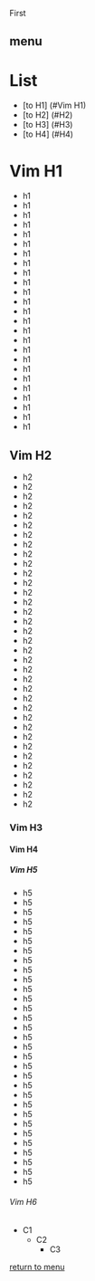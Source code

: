 First
## <i class="fa fa-cube" style="font-size:1em;"></i> menu
# List
* [to H1] (#Vim H1)
* [to H2] (#H2)
* [to H3] (#H3)
* [to H4] (#H4)

# Vim H1
- h1
- h1
- h1
- h1
- h1
- h1
- h1
- h1
- h1
- h1
- h1
- h1
- h1
- h1
- h1
- h1
- h1
- h1
- h1
- h1
- h1
- h1
- h1
- h1
- h1
## Vim H2
- h2
- h2
- h2
- h2
- h2
- h2
- h2
- h2
- h2
- h2
- h2
- h2
- h2
- h2
- h2
- h2
- h2
- h2
- h2
- h2
- h2
- h2
- h2
- h2
- h2
- h2
- h2
- h2
- h2
- h2
- h2
- h2
- h2
- h2
- h2
### Vim H3
#### Vim H4
##### Vim H5
- h5
- h5
- h5
- h5
- h5
- h5
- h5
- h5
- h5
- h5
- h5
- h5
- h5
- h5
- h5
- h5
- h5
- h5
- h5
- h5
- h5
- h5
- h5
- h5
- h5
- h5
- h5
- h5
- h5
- h5
- h5
###### Vim H6

- C1
  - C2
    - C3

[return to menu](#menu)
